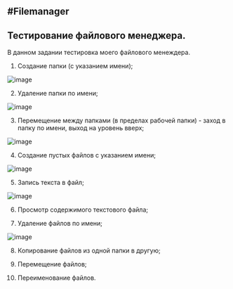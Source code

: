 #Filemanager
---
## Тестирование файлового менеджера.

В данном задании тестировка моего файлового менеждера.
1. Создание папки (с указанием имени);

![image](https://user-images.githubusercontent.com/76559002/146910979-5a772ac1-3481-47bb-ada7-4a10249f308d.png)


2. Удаление папки по имени;

![image](https://user-images.githubusercontent.com/76559002/146911010-982730a2-cc1e-4708-9a16-e84645a9ae70.png)



3. Перемещение между папками (в пределах рабочей папки) - заход в
папку по имени, выход на уровень вверх;

![image](https://user-images.githubusercontent.com/76559002/146911073-85205c9e-8c84-4105-95e8-dc1f7f8c47a8.png)

4. Создание пустых файлов с указанием имени;

![image](https://user-images.githubusercontent.com/76559002/146911168-f1a17247-d98c-4a59-8c4f-abd92650f2a8.png)

5. Запись текста в файл;

![image](https://user-images.githubusercontent.com/76559002/146911212-7476bf33-6d0f-4ae5-a149-a28619661771.png)

6. Просмотр содержимого текстового файла;

7. Удаление файлов по имени;

![image](https://user-images.githubusercontent.com/76559002/146911473-debdb56c-d6a2-4cc3-ac8e-301969bfb085.png)

8. Копирование файлов из одной папки в другую;

9. Перемещение файлов;

10. Переименование файлов.

